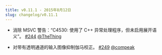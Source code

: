 ```yaml
---
title: v0.11.1 - 2015年8月12日
slug: changelog/v0.11.1
---
```


* 消除 MSVC 警告：“C4530: 使用了 C++ 异常处理程序，但未启用展开语义”。
  [#244](https://github.com/lovell/sharp/pull/244)
  [@TheThing](https://github.com/TheThing)

* 对带有透明通道的输入图像抑制伽马校正。
  [#249](https://github.com/lovell/sharp/issues/249)
  [@compeak](https://github.com/compeak)